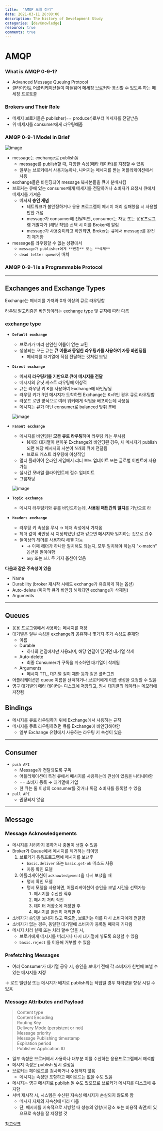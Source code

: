 ```yaml
---
title:  "AMQP 모델 정리"
date: 2021-03-11 20:00:00
description: The history of Development Study
categories: [devKnowledge]
resource: true
comments: true
---
```



# AMQP

### What is AMQP 0-9-1?

- Advanced Message Queuing Protocol
- 클라이언트 어플리케이션들이 미들웨어 메세징 브로커와 통신할 수 있도록 하는 메세징 프로토콜

### Brokers and Their Role

- 메세지 브로커들은 publisher(== producer)로부터 메세지를 전달받음
- 위 메세지를 consumer에게 라우팅해줌

### AMQP 0-9-1 Model in Brief

![image](https://www.rabbitmq.com/img/tutorials/intro/hello-world-example-routing.png)

- message는 exchange로 publish됨
    - message를 publish할 때, 다양한 속성(메타 데이터)를 지정할 수 있음
    - 일부는 브로커에서 사용가능하나, 나머지는 메세지를 받는 어플리케이션에서 사용
- exchange들은 바인딩되어 message 복사본들을 큐에 분배시킴
- 브로커는 큐에 있는 consumer에게 메세지를 전달하거나 소비자가 요청시 큐에서 메세지를 가져옴
    - **메시지 승인 개념**
        - 네트워크가 불안정하거나 응용 프로그램이 메시지 처리 실패했을 시 사용할만한 개념
        - message가 consumer에 전달되면, consumer는 자동 또는 응용프로그램 개발자가 (해당 작업) 선택 시 이를 Broker에 알림
        - message가 사용중이라고 확인되면, Broker는 큐에서 message를 완전히 제거함
- message를 라우팅할 수 없는 상황에서
    - `message가 publisher에게 **반환** 또는 **삭제**`
    - `dead letter queue`에 배치

### AMQP 0-9-1 is a Programmable Protocol

---

## Exchanges and Exchange Types

Exchange는 메세지를 가져와 0개 이상의 큐로 라우팅함

라우팅 알고리즘은 바인딩이라는 exchange type 및 규칙에 따라 다름

### **exchange type**

- **`Default exchange`**
    - 브로커가 미리 선언한 이름이 없는 교환
    - 생성되는 모든 큐는 **큐 이름과 동일한 라우팅키를 사용하여 자동 바인딩됨**
        - 메세지를 대기열에 직접 전달하는 것처럼 보임
- **`Direct exchange`**
    - **메시지 라우팅키를 기반으로 큐에 메시지를 전달**
    - 메시지의 유닛 케스트 라우팅에 이상적
    - 큐는 라우팅 키 K를 사용하여 Exchange에 바인딩됨
    - 라우팅 키가 R인 메시지가 도착하면 Exchange는 K=R인 경우 큐로 라우팅함
    - 라운드 로빈 방식으로 여러 워커에게 작업을 배포하는데 사용됨
    - 메시지는 큐가 아닌 consumer로 balanced 맞춰 분배

    ![image](https://www.rabbitmq.com/img/tutorials/intro/exchange-direct.png)

- **`Fanout exchange`**
    - 메시지를 바인딩된 **모든 큐로 라우팅**하며 라우팅 키는 무시됨
        - N개의 대기열이 팬아웃 Exchange와 바인딩된 경우, 새 메시지가 publish되면 해당 메시지의 사본이 N개의 큐에 전달됨
        - 브로드 캐스트 라우팅에 이상적임
    - 멀티 플레이어 온라인 게임에서 리더 보드 업데이트 또는 글로벌 이벤트에 사용 가능
    - 실시간 모바일 클라이언트에 점수 업데이트
    - 그룹채팅

    ![image](https://www.rabbitmq.com/img/tutorials/intro/exchange-fanout.png)

- **`Topic exchange`**
    - 메시지 라우팅키와 큐를 바인드하는데, **사용된 패턴간의 일치**를 기반으로 라
- **`Headers exchange`**
    - 라우팅 키 속성을 무시 → 헤더 속성에서 가져옴
    - 헤더 값이 바인딩 시 지정되었던 값과 같으면 메시지와 일치하는 것으로 간주
    - 둘이상의 헤더를 사용하여 해결 가능
        - → 이때 헤더가 하나만 일치해도 되는지, 모두 일치해야 하는지 "x-match" 옵션을 알아야함
        - `any` 또는 `all` 두 가지 옵션이 있음

**다음과 같은 주속성이 있음**

- Name
- Durability (broker 재시작 시에도 exchange가 유효하게 하는 옵션)
- Auto-delete (마지막 큐가 바인딩 해제되면 exchange가 삭제됨)
- Arguments

---

## Queues

- 응용 프로그램에서 사용하는 메시지를 저장
- 대기열은 일부 속성을 exchange와 공유하나 몇가지 추가 속성도 존재함
    - 이름
    - Durable
        - 하나의 연결에서만 사용되며, 해당 연결이 닫히면 대기열 삭제
    - Auto-delete
        - 최종 Consumer가 구독을 취소하면 대기열이 삭제됨
    - Arguments
        - 메시지 TTL, 대기열 길이 제한 등과 같은 플러그인
- 어플리케이션은 queue 이름을 선택하거나 브로커에게 이름 생성을 요청할 수 있음
- 영구 대기열의 메타 데이터는 디스크에 저장되고, 임시 대기열의 데이터는 메모리에 저장됨

## Bindings

- 메시지를 큐로 라우팅하기 위해 Exchange에서 사용하는 규칙
- 메시지를 큐로 라우팅하려면 큐를 Exchange에 바인딩해야함
    - 일부 Exchange 유형에서 사용하는 라우팅 키 속성이 있음

---

## Consumer

- `push API`
    - Message가 전달되도록 구독
    - 어플리케이션이 특정 큐에서 메시지를 사용하는데 관심이 있음을 나타내야함
    - == 소비자 등록 → 대기열에 가입
    - 한 큐는 둘 이상의 consumer를 갖거나 독점 소비자를 등록할 수 있음
- `pull API`
    - 권장되지 않음

---

## Message

### Message Acknowledgements

- 메시지를 처리하지 못하거나 충돌이 생길 수 있음
- Broker가 Queue에서 메시지를 제거하는 타이밍
    1. 브로커가 응용프로그램에 메시지를 보낸후 
        - `basic.deliver` 또는 `basic.get-ok` 메소드 사용
        - 자동 확인 모델
    2. 어플리케이션이 `acknowledgement`을 다시 보냈을 때
        - 명시 확인 모델
        - 명시 모델을 사용하면, 어플리케이션이 승인을 보낼 시간을 선택가능
            1. 메시지를 수신한 직후
            2. 메시지 처리 직전
            3. 데이터 저장소에 저장한 후
            4. 메시지를 완전히 처리한 후
- 소비자가 승인을 보내지 않고 죽으면, 브로커는 이를 다시 소비자에게 전달함
- 소비자가 없는 경우, 동일한 대기열에 소비자가 등록될 때까지 기다림
- 메시지 처리 실패 또는 처리 할수 없을 시,
    - 브로커에게 메시지를 버리거나 다시 대기열에 넣도록 요청할 수 있음
    - `basic.reject` 를 이용해 거부할 수 있음

### Prefetching Messages

- 여러 Consumer가 대기열 공유 시, 승인을 보내기 전에 각 소비자가 한번에 보낼 수 있는 메시지를 지정 

→ 로드 밸런싱 또는 메시지가 배치로 publish되는 작업일 경우 처리량을 향상 시킬 수 있음

### Message Attributes and Payload

> Content type <br>
> Content Encoding <br>
Routing Key <br>
Delivery Mode (persistent or not) <br>
Message priority <br>
Message Publishing timestamp <br>
Expiration period <br>
Publisher Application ID <br>

- 일부 속성은 브로커에서 사용하나 대부분 이를 수신하는 응용프로그램에서 해석함
- 메시지 속성은 publish 당시 설정됨
- 브로커는 페이로드를 검사하거나 수정하지 않음
    - 메시지는 속성만 포함하고 페이로드는 없을 수도 있음
- 메시지는 영구 메시지로 publish 될 수도 있으므로 브로커가 메시지를 디스크에 유지함
- 서버 재시작 시, 시스템은 수신된 지속성 메시지가 손실되지 않도록 함
    - 메시지 자체의 지속성에 따라 다름
    - 단, 메시지를 지속적으로 서빙할 때 성능의 영향(저장소 또는 비용적 측면)이 있으므로 속성을 잘 지정할 것

[참고링크](https://www.rabbitmq.com/tutorials/amqp-concepts.html#amqp-model)